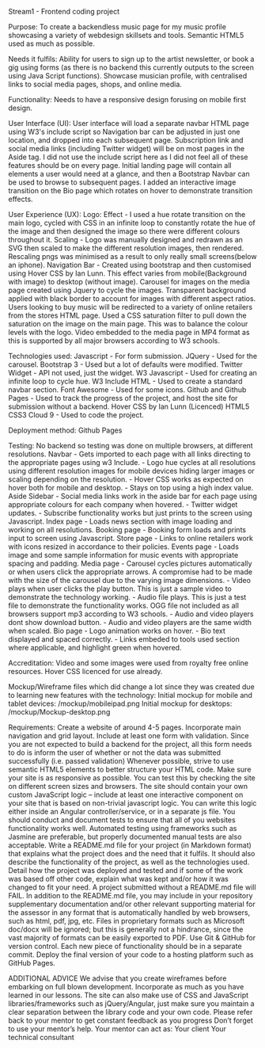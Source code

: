 Stream1 - Frontend coding project

Purpose:
To create a backendless music page for my music profile showcasing a variety of webdesign skillsets and tools.
Semantic HTML5 used as much as possible.

Needs it fulfils:
Ability for users to sign up to the artist newsletter, or book a gig using forms (as there is no backend this currently outputs to the screen using Java Script functions).
Showcase musician profile, with centralised links to social media pages, shops, and online media.

Functionality:
Needs to have a responsive design forusing on mobile first design.

User Interface (UI):
User interface will load a separate navbar HTML page using W3's include script so Navigation bar can be adjusted in just one location, and dropped into each subsequent page.
Subscription link and social media links (including Twitter widget) will be on most pages in the Aside tag. I did not use the include script here as I did not feel all of these features should be on every page.
Initial landing page will contain all elements a user would need at a glance, and then a Bootstrap Navbar can be used to browse to subsequent pages.
I added an interactive image transition on the Bio page which rotates on hover to demonstrate transition effects.

User Experience (UX):
Logo:
Effect - I used a hue rotate transition on the main logo, cycled with CSS in an infinite loop to constantly rotate the hue of the image and then designed the image so there were different colours throughout it.
Scaling - Logo was manually designed and redrawn as an SVG then scaled to make the different resolution images, then rendered. Rescaling pngs was minimised as a result to only really small screens(below an iphone).
Navigation Bar - Created using bootstrap and then customised using Hover CSS by Ian Lunn. This effect varies from mobile(Background with image) to desktop (without image).
Carousel for images on the media page created using Jquery to cycle the images. Transparent background applied with black border to account for images with different aspect ratios.
Users looking to buy music will be redirected to a variety of online retailers from the stores HTML page.
Used a CSS saturation filter to pull down the saturation on the image on the main page. This was to balance the colour levels with the logo.
Video embedded to the media page in MP4 format as this is supported by all major browsers according to W3 schools.

Technologies used:
Javascript - For form submission.
JQuery - Used for the carousel.
Bootstrap 3 - Used but a lot of defaults were modified.
Twitter Widget - API not used, just the widget.
W3 Javascript - Used for creating an infinite loop to cycle hue.
W3 Include HTML - Used to create a standard navbar section.
Font Awesome - Used for some icons.
Github and Github Pages - Used to track the progress of the project, and host the site for submission without a backend.
Hover CSS by Ian Lunn (Licenced)
HTML5
CSS3
Cloud 9 - Used to code the project.

Deployment method: Github Pages

Testing:
No backend so testing was done on multiple browsers, at different resolutions.
Navbar          - Gets imported to each page with all links directing to the appropriate pages using w3 Include.
                - Logo hue cycles at all resolutions using different resolution images for mobile devices hiding larger images or scaling depending on the resolution.
                - Hover CSS works as expected on hover both for mobile and desktop.
                - Stays on top using a high index value.
Aside Sidebar   - Social media links work in the aside bar for each page using appropriate colours for each company when hovered.
                - Twitter widget updates.
                - Subscribe functionality works but just prints to the screen using Javascript.
Index page      - Loads news section with image loading and working on all resolutions.
Booking page    - Booking form loads and prints input to screen using Javascript.
Store page      - Links to online retailers work with icons resized in accordance to their policies.
Events page     - Loads image and some sample information for music events with appropriate spacing and padding.
Media page      - Carousel cycles pictures automatically or when users click the appropriate arrows. A compromise had to be made with the size of the carousel due to the varying image dimensions.
                - Video plays when user clicks the play button. This is just a sample video to demonstrate the technology working.
                - Audio file plays. This is just a test file to demonstrate the functionality works. OGG file not included as all browsers support mp3 according to W3 schools.
                - Audio and video players dont show download button.
                - Audio and video players are the same width when scaled.
Bio page        - Logo animation works on hover.
                - Bio text displayed and spaced correctly.
                - Links embeded to tools used section where applicable, and highlight green when hovered.
                
Accreditation:
Video and some images were used from royalty free online resources.
Hover CSS licenced for use already.

Mockup/Wireframe files which did change a lot since they was created due to learning new features with the technology:
Initial mockup for mobile and tablet devices:
/mockup/mobileipad.png
Initial mockup for desktops:
/mockup/Mockup-desktop.png

Requirements:
Create a website of around 4-5 pages.
Incorporate main navigation and grid layout.
Include at least one form with validation. Since you are not expected to build a backend for the project, all this form needs to do is inform the user of whether or not the data was submitted successfully (i.e. passed validation)
Whenever possible, strive to use semantic HTML5 elements to better structure your HTML code.
Make sure your site is as responsive as possible. You can test this by checking the site on different screen sizes and browsers.
The site should contain your own custom JavaScript logic – include at least one interactive component on your site that is based on non-trivial javascript logic. You can write this logic either inside an Angular controller/service, or in a separate js file.
You should conduct and document tests to ensure that all of you websites functionality works well. Automated testing using frameworks such as Jasmine are preferable, but properly documented manual tests are also acceptable.
Write a README.md file for your project (in Markdown format) that explains what the project does and the need that it fulfils. It should also describe the functionality of the project, as well as the technologies used. Detail how the project was deployed and tested and if some of the work was based off other code, explain what was kept and/or how it was changed to fit your need. A project submitted without a README.md file will FAIL.
In addition to the README.md file, you may include in your repository supplementary documentation and/or other relevant supporting material for the assessor in any format that is automatically handled by web browsers, such as html, pdf, jpg, etc. Files in proprietary formats such as Microsoft doc/docx will be ignored; but this is generally not a hindrance, since the vast majority of formats can be easily exported to PDF.
Use Git & GitHub for version control. Each new piece of functionality should be in a separate commit.
Deploy the final version of your code to a hosting platform such as GitHub Pages.

ADDITIONAL ADVICE
We advise that you create wireframes before embarking on full blown development.
Incorporate as much as you have learned in our lessons.
The site can also make use of CSS and JavaScript libraries/frameworks such as jQuery/Angular, just make sure you maintain a clear separation between the library code and your own code.
Please refer back to your mentor to get constant feedback as you progress
Don’t forget to use your mentor’s help. Your mentor can act as:
Your client
Your technical consultant